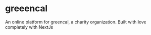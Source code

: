 # greeencal
An online platform for greencal, a charity organization. Built with love completely with NextJs
